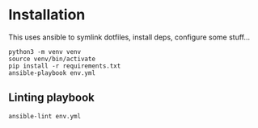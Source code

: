 # Installation
This uses ansible to symlink dotfiles, install deps, configure some stuff...

```
python3 -m venv venv
source venv/bin/activate
pip install -r requirements.txt
ansible-playbook env.yml
```

## Linting playbook
```
ansible-lint env.yml
```
